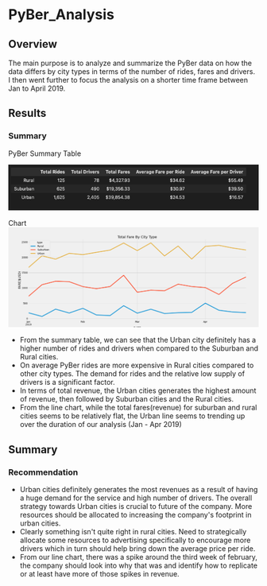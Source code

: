# PyBer_Analysis

## Overview 
The main purpose is to analyze and summarize  the PyBer data on how the data differs by city types in terms of the number of rides, fares and drivers. I then went further to focus the analysis on a shorter time frame between Jan to April 2019.


## Results

### Summary
PyBer Summary Table

![Summary Table](https://github.com/Akin-Olusuyi/PyBer_Analysis/blob/main/Analysis/Summary%20Table.png)

Chart
![Line Chart](https://github.com/Akin-Olusuyi/PyBer_Analysis/blob/main/Analysis/PyBer_fare_summary.png)

  - From the summary table, we can see that the Urban city definitely has a higher number of rides and drivers when compared to the Suburban and Rural cities.
  - On average PyBer rides are more expensive in Rural cities compared to other city types. The demand for rides and the relative low supply of drivers is a significant factor.
  - In terms of total revenue, the Urban cities generates the highest amount of revenue, then followed by Suburban cities and the Rural cities. 
  - From the line chart, while the total fares(revenue) for suburban and rural cities seems to be relatively flat, the Urban line seems to trending up over the duration of our analysis (Jan - Apr 2019)



## Summary

### Recommendation
- Urban cities definitely generates the most revenues as a result of having a huge demand for the service and high number of drivers. The overall strategy towards Urban cities is crucial to future of the company. More resources should be allocated to increasing the company's footprint in urban cities.
- Clearly something isn't quite right in rural cities. Need to strategically allocate some resources to advertising specifically to encourage more drivers which in turn should help bring down the average price per ride.
- From our line chart, there was a spike around the third week of february, the company should look into why that was and identify how to replicate or at least have more of those spikes in revenue. 
